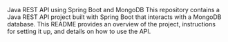 Java REST API using Spring Boot and MongoDB
This repository contains a Java REST API project built with Spring Boot that interacts with a MongoDB database. This README provides an overview of the project, instructions for setting it up, and details on how to use the API.
